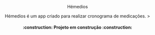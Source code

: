 <div align="center"

  # Hémedios
  
  Hémedios é um app criado para realizar cronograma de medicações. >
 
 </div>

<h4 align="center">    
 :construction:  Projeto em construção  :construction:
</h4>
